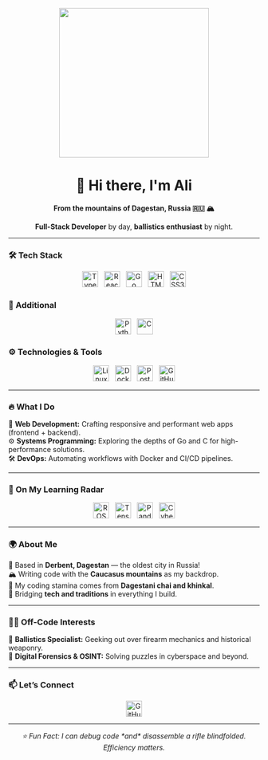 <p align="center"> 
  <img src="https://media4.giphy.com/media/v1.Y2lkPTc5MGI3NjExbDJpaW41MTlsOG44Z2d6dW85a28ycWg1ZW42cjVpbjZ3Z3FsMXR5aCZlcD12MV9pbnRlcm5hbF9naWZfYnlfaWQmY3Q9Zw/zOvBKUUEERdNm/giphy.gif" width="300"/> 
</p> 

<h1 align="center">👋 Hi there, I'm Ali</h1> 

<p align="center"><strong>From the mountains of Dagestan, Russia 🇷🇺 🏔️</strong></p> 
<p align="center"><strong>Full-Stack Developer</strong> by day, <strong>ballistics enthusiast</strong> by night.</p>

---

### 🛠️ Tech Stack
<p align="center">
  <img src="https://cdn.simpleicons.org/typescript/3178C6" width="32" title="TypeScript" />
  &nbsp;
  <img src="https://cdn.simpleicons.org/react/61DAFB" width="32" title="React" />
  &nbsp;
  <img src="https://cdn.simpleicons.org/go/00ADD8" width="32" title="Go" />
  &nbsp;
  <img src="https://cdn.simpleicons.org/html5/E34F26" width="32" title="HTML5" />
  &nbsp;
  <img src="https://cdn.simpleicons.org/css3/1572B6" width="32" title="CSS3" />
</p>

### 🧰 Additional
<p align="center">
  <img src="https://cdn.simpleicons.org/python/3776AB" width="32" title="Python" />
  &nbsp;
  <img src="https://cdn.simpleicons.org/c/A8B9CC" width="32" title="C" />
</p>

### ⚙️ Technologies & Tools
<p align="center">
  <img src="https://cdn.simpleicons.org/linux/FCC624" width="32" title="Linux" />
  &nbsp;
  <img src="https://cdn.simpleicons.org/docker/2496ED" width="32" title="Docker" />
  &nbsp;
  <img src="https://cdn.simpleicons.org/postgresql/4169E1" width="32" title="PostgreSQL" />
  &nbsp;
  <img src="https://cdn.simpleicons.org/githubactions/2088FF" width="32" title="GitHub Actions" />
</p>

---

### 🔥 What I Do
<p align="left"> 
🚀 <strong>Web Development:</strong> Crafting responsive and performant web apps (frontend + backend).<br/> 
⚙️ <strong>Systems Programming:</strong> Exploring the depths of Go and C for high-performance solutions.<br/> 
🛠️ <strong>DevOps:</strong> Automating workflows with Docker and CI/CD pipelines. 
</p>

---

### 🎯 On My Learning Radar
<p align="center">
  <img src="https://cdn.simpleicons.org/ros/22314E" width="32" title="ROS (Robotics)" />
  &nbsp;
  <img src="https://cdn.simpleicons.org/tensorflow/FF6F00" width="32" title="TensorFlow" />
  &nbsp;
  <img src="https://cdn.simpleicons.org/pandas/150458" width="32" title="Pandas" />
  &nbsp;
  <img src="https://cdn.simpleicons.org/cyberdefenders/#335EEA" width="32" title="Cybersecurity / GNOME" />
</p>

---

### 🌍 About Me
<p align="left"> 
📍 Based in <strong>Derbent, Dagestan</strong> — the oldest city in Russia!<br/> 
🏔️ Writing code with the <strong>Caucasus mountains</strong> as my backdrop.<br/> 
🍵 My coding stamina comes from <strong>Dagestani chai and khinkal</strong>.<br/> 
🧬 Bridging <strong>tech and traditions</strong> in everything I build. 
</p>

---

### 🕵️‍♂️ Off-Code Interests
<p align="left"> 
🔫 <strong>Ballistics Specialist:</strong> Geeking out over firearm mechanics and historical weaponry.<br/> 
🧠 <strong>Digital Forensics & OSINT:</strong> Solving puzzles in cyberspace and beyond. 
</p>

---

### 📫 Let’s Connect
<p align="center"> 
  <a href="https://github.com/Ch3k1st"> 
    <img src="https://cdn.simpleicons.org/github/181717" width="32" title="GitHub" /> 
  </a> 
</p>

---

<p align="center"><em>⭐ Fun Fact: I can debug code *and* disassemble a rifle blindfolded. Efficiency matters.</em></p>
